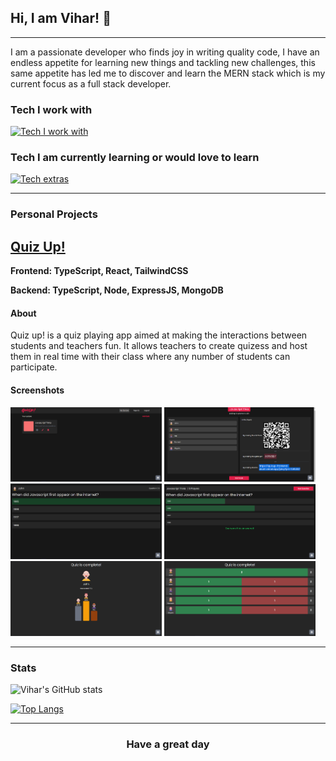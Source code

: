 <!--Shoutout to https://github.com/regmicmahesh-->
## Hi, I am Vihar! <span class="wave">👋</span>

---

I am a passionate developer who finds joy in writing quality code, I have an endless appetite for learning new things and tackling new challenges, this same appetite has led me to discover and learn the MERN stack which is my current focus as a full stack developer. 

<!--
<h2>Connect With Me</h2>



<a href="mailto:vihar1998x@gmail.com">
  <img src="https://img.shields.io/badge/Gmail-D14836?style=for-the-badge&logo=gmail&logoColor=white">
</a> 
<a href="www.linkedin.com/in/vihar98">
  <img src="https://img.shields.io/badge/Linkedin-0A66C2?style=for-the-badge&logo=linkedin&logoColor=white">
</a> 
-->

 
### Tech I work with
[![Tech I work with](https://skillicons.dev/icons?i=ts,js,css,html,react,redux,nodejs,express,mongodb,postgres,firebase)](https://skillicons.dev)



### Tech I am currently learning or would love to learn
[![Tech extras](https://skillicons.dev/icons?i=nextjs,electron,tailwind,reactivex,flutter,androidstudio,kotlin,py)](https://skillicons.dev)

---
### Personal Projects

## <a href="https://quizup-frontend-blush.vercel.app/">Quiz Up!</a>
**Frontend: TypeScript, React, TailwindCSS**

**Backend: TypeScript, Node, ExpressJS, MongoDB**

#### About
Quiz up! is a quiz playing app aimed at making the interactions between students and teachers fun. It allows teachers to create quizess and host them in real time with their class where any number of students can participate.

#### Screenshots
<div style="dispaly: flex: justify-content: center">
  <img src = "https://raw.githubusercontent.com/viconx98/viconx98/main/images/quizup/qu_dash.png" width="48%"/>
  <img src = "https://raw.githubusercontent.com/viconx98/viconx98/main/images/quizup/qu_quiz_ready.png" width ="48%"/>
  <img src = "https://raw.githubusercontent.com/viconx98/viconx98/main/images/quizup/qu_question_player.png" width="48%"/>
  <img src = "https://raw.githubusercontent.com/viconx98/viconx98/main/images/quizup/qu_question_answered.png" width ="48%"/>
  <img src = "https://raw.githubusercontent.com/viconx98/viconx98/main/images/quizup/qu_quiz_complete_player.png" width="48%"/>
  <img src = "https://raw.githubusercontent.com/viconx98/viconx98/main/images/quizup/qu_quiz_complete_admin.png" width ="48%"/>
 </div>
 
 ---

### Stats
![Vihar's GitHub stats](https://github-readme-stats.vercel.app/api?username=viconx98&show_icons=true&theme=cobalt)
 
[![Top Langs](https://github-readme-stats.vercel.app/api/top-langs/?username=viconx98&layout=compact&theme=cobalt)](https://github.com/viconx98)

 ---
 
 ### <p align = "center">Have a great day<p/>
